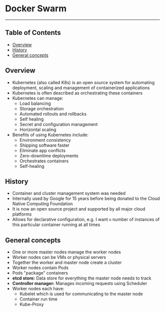 # Docker Swarm

- - - -

## Table of Contents

* [Overview](https://github.com/Sam-Ballantyne/DevNotes/blob/main/Docker/kubernetes.md#overview)
* [History](https://github.com/Sam-Ballantyne/DevNotes/blob/main/Docker/kubernetes.md#history)
* [General concepts](https://github.com/Sam-Ballantyne/DevNotes/blob/main/Docker/kubernetes.md#general-concepts)

## Overview

* Kubernetes (also called K8s) is an open source system for automating deployment, scaling and management of containerized applications
* Kubernetes is often described as orchestrating these containers
* Kubernetes can manage:
  * Load balancing
  * Storage orchestration
  * Automated rollouts and rollbacks
  * Self healing
  * Secret and configuration management
  * Horizontal scaling
* Benefits of using Kubernetes include:
  * Environment consistency
  * Shipping software faster
  * Eliminate app conflicts
  * Zero-downtime deployments
  * Orchestrates containers
  * Self-healing

## History

* Container and cluster management system was needed
* Internally used by Google for 15 years before being donated to the Cloud Native Computing Foundation
* It is now an open source project and supported by all major cloud platforms
* Allows for declarative configuration, e.g. I want `n` number of instances of this particular container running at all times

## General concepts

* One or more master nodes manage the worker nodes
* Worker nodes can be VMs or physical servers
* Together the worker and master node create a cluster
* Worker nodes contain Pods
* Pods "package" containers
* __etcd store:__ Data store for everything the master node needs to track
* __Controller manager:__ Manages incoming requests using Scheduler
* Worker nodes each have:
  * Kubelet which is used for communicating to the master node
  * Container run time
  * Kube-Proxy

